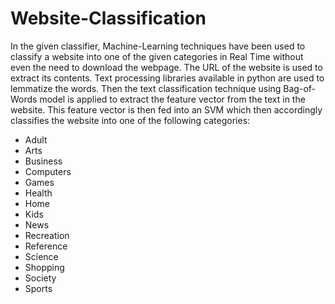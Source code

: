 # Website-Classification

In the given classifier, Machine-Learning techniques have been used to classify a website into one of the given categories in Real Time without even the need to download the webpage. The URL of the website is used to extract its contents. Text processing libraries available in python are used to lemmatize the words. Then the text classification technique using Bag-of-Words model is applied to extract the feature vector from the text in the website. This feature vector is then fed into an SVM which then accordingly classifies the website into one of the following categories:
- Adult
- Arts
- Business
- Computers
- Games
- Health
- Home
- Kids
- News
- Recreation
- Reference
- Science
- Shopping
- Society
- Sports